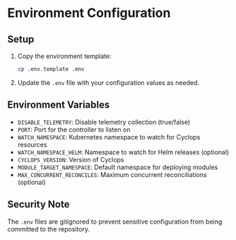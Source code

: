 # Environment Configuration

## Setup

1. Copy the environment template:
   ```bash
   cp .env.template .env
   ```

2. Update the `.env` file with your configuration values as needed.

## Environment Variables

- `DISABLE_TELEMETRY`: Disable telemetry collection (true/false)
- `PORT`: Port for the controller to listen on
- `WATCH_NAMESPACE`: Kubernetes namespace to watch for Cyclops resources
- `WATCH_NAMESPACE_HELM`: Namespace to watch for Helm releases (optional)
- `CYCLOPS_VERSION`: Version of Cyclops
- `MODULE_TARGET_NAMESPACE`: Default namespace for deploying modules
- `MAX_CONCURRENT_RECONCILES`: Maximum concurrent reconciliations (optional)

## Security Note

The `.env` files are gitignored to prevent sensitive configuration from being committed to the repository.
